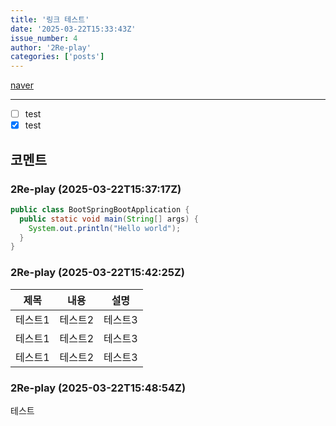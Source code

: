 ```yaml
---
title: '링크 테스트'
date: '2025-03-22T15:33:43Z'
issue_number: 4
author: '2Re-play'
categories: ['posts']
---
```


[naver](https://www.naver.com)

---

- [ ] test
- [x] test

## 코멘트

### 2Re-play (2025-03-22T15:37:17Z)
```java
public class BootSpringBootApplication {
  public static void main(String[] args) {
    System.out.println("Hello world");
  }
}
```

### 2Re-play (2025-03-22T15:42:25Z)
|제목|내용|설명|
|------|---|---|
|테스트1|테스트2|테스트3|
|테스트1|테스트2|테스트3|
|테스트1|테스트2|테스트3|

### 2Re-play (2025-03-22T15:48:54Z)
테스트

